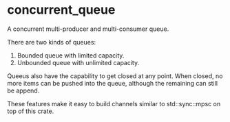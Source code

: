 # concurrent_queue

A concurrent multi-producer and multi-consumer queue.

There are two kinds of queues:

1. Bounded queue with limited capacity.
1. Unbounded queue with unlimited capacity.

Queeus also have the capability to get closed at any point. When closed, no 
more items can be pushed into the queue, although the remaining can still be 
append.

These features make it easy to build channels similar to std::sync::mpsc on top 
of this crate.
